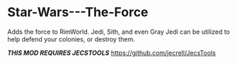 # Star-Wars---The-Force
Adds the force to RimWorld. Jedi, Sith, and even Gray Jedi can be utilized to help defend your colonies, or destroy them.

***THIS MOD REQUIRES JECSTOOLS***
https://github.com/jecrell/JecsTools
